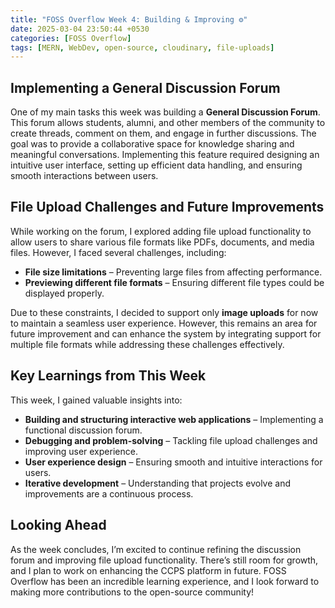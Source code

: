 ```yaml
---
title: "FOSS Overflow Week 4: Building & Improving ⚙️"
date: 2025-03-04 23:50:44 +0530
categories: [FOSS Overflow]
tags: [MERN, WebDev, open-source, cloudinary, file-uploads]
---
```


## Implementing a General Discussion Forum

One of my main tasks this week was building a **General Discussion Forum**. This forum allows students, alumni, and other members of the community to create threads, comment on them, and engage in further discussions. The goal was to provide a collaborative space for knowledge sharing and meaningful conversations. Implementing this feature required designing an intuitive user interface, setting up efficient data handling, and ensuring smooth interactions between users.

## File Upload Challenges and Future Improvements

While working on the forum, I explored adding file upload functionality to allow users to share various file formats like PDFs, documents, and media files. However, I faced several challenges, including:
- **File size limitations** – Preventing large files from affecting performance.
- **Previewing different file formats** – Ensuring different file types could be displayed properly.

Due to these constraints, I decided to support only **image uploads** for now to maintain a seamless user experience. However, this remains an area for future improvement and can enhance the system by integrating support for multiple file formats while addressing these challenges effectively.

## Key Learnings from This Week

This week, I gained valuable insights into:
- **Building and structuring interactive web applications** – Implementing a functional discussion forum.
- **Debugging and problem-solving** – Tackling file upload challenges and improving user experience.
- **User experience design** – Ensuring smooth and intuitive interactions for users.
- **Iterative development** – Understanding that projects evolve and improvements are a continuous process.

## Looking Ahead

As the week concludes, I’m excited to continue refining the discussion forum and improving file upload functionality. There’s still room for growth, and I plan to work on enhancing the CCPS platform in future. FOSS Overflow has been an incredible learning experience, and I look forward to making more contributions to the open-source community!

